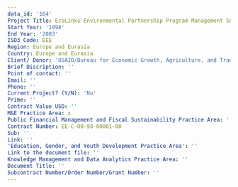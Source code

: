 ```yaml
---
data_id: '164'
Project Title: EcoLinks Environmental Partnership Program Management Support
Start Year: '1998'
End Year: '2003'
ISO3 Code: EEE
Region: Europe and Eurasia
Country: Europe and Eurasia
Client/ Donor: 'USAID/Bureau for Economic Growth, Agriculture, and Trade'
Brief Discription: ''
Point of contact: ''
Email: ''
Phone: ''
Current Project? (Y/N): 'No'
Prime: ''
Contract Value USD: ''
M&E Practice Area: x
Public Financial Management and Fiscal Sustainability Practice Area: ''
Contract Number: EE-C-00-98-00001-00
Sub: ''
Link: ''
'Education, Gender, and Youth Development Practice Area': ''
Link to the document file: ''
Knowledge Management and Data Analytics Practice Area: ''
Document Title: ''
Subcontract Number/Order Number/Grant Number: ''
---
```

